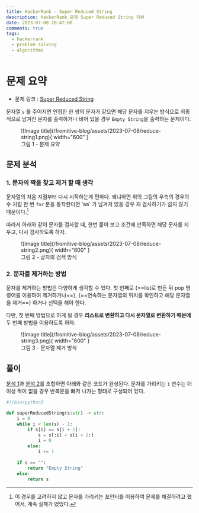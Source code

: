 ```yaml
---
title: HackerRank - Super Reduced String
description: HackerRank 문제 Super Reduced String 리뷰
date: 2023-07-08 20:47:00
comments: true
tags:
  - hackerrank
  - problem solving
  - algorithms
---
```


# 문제 요약

* 문제 링크 : [Super Reduced String](https://www.hackerrank.com/challenges/reduced-string/problem)

문자열 `s` 를 주어지면 인접한 한 쌍의 문자가 같으면 해당 문자를 지우는 방식으로 최종적으로 남겨진 문자를 출력하거나 비어 있을 경우 `Empty String`을 출력하는 문제이다.

<figure markdown>
  ![Image title](/fromitive-blog/assets/2023-07-08/reduce-string1.png){ width="600" }
  <figcaption>그림 1 - 문제 요약</figcaption>
</figure>


## 문제 분석

### 1. 문자의 짝을 찾고 제거 할 때 생각

문자열의 처음 지점부터 다시 시작하는게 편하다. 왜냐하면 위의 그림의 우측의 경우의 수 처럼 한 번 `for` 문을 동작한다면 'aa' 가 남겨저 있을 경우 재 검사하기가 쉽지 않기 때문이다.[^1]

따라서 아래와 같이 문자를 검사할 때, 한번 훑어 보고 조건에 만족하면 해당 문자를 지우고, 다시 검사하도록 하자.

<figure markdown>
  ![Image title](/fromitive-blog/assets/2023-07-08/reduce-string2.png){ width="600" }
  <figcaption>그림 2 - 글자의 검색 방식</figcaption>
</figure>

[^1]: 이 경우를 고려하지 않고 문자를 가리키는 포인터를 이용하여 문제를 해결하려고 했어서, 계속 실패가 떴었다. 

### 2. 문자를 제거하는 방법

문자를 제거하는 방법은 다양하게 생각할 수 있다. 첫 번째로 {==list로 만든 뒤 pop 명령어를 이용하여 제거하거나==}, {==연속하는 문자열의 위치를 확인하고 해당 문자열을 제거==} 하거나 선택을 해야 한다.

다만, 첫 번째 방법으로 하게 될 경우 **리스트로 변환하고 다시 문자열로 변환하기 때문에** 두 번째 방법을 이용하도록 하자.

<figure markdown>
  ![Image title](/fromitive-blog/assets/2023-07-08/reduce-string3.png){ width="600" }
  <figcaption>그림 3 - 문자열 제거 방식</figcaption>
</figure>

## 풀이

[분석 1](/fromitive-blog/coding-interview/2023-07-08-hackerrank-2/#1)과 [분석 2](/fromitive-blog/coding-interview/2023-07-08-hackerrank-2/#2)를 조합하면 아래와 같은 코드가 완성된다. 문자를 가리키는 `i` 변수는 더이상 짝이 없을 경우 반복문을 빠저 나가는 형태로 구성되어 있다.

``` python title='reduced-string.py' linenums="1"
#!/bin/python3

def superReducedString(s:str) -> str:
    i = 0 
    while i < len(s) - 1:
        if s[i] == s[i + 1]:
            s = s[:i] + s[i + 2:]
            i = 0
        else:
            i += 1
 
    if s == "":
        return "Empty String"
    else:
        return s

```
